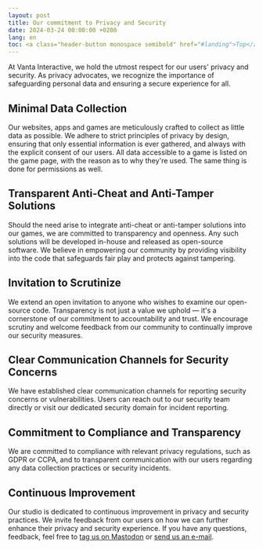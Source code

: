 ```yaml
---
layout: post
title: Our commitment to Privacy and Security
date: 2024-03-24 00:00:00 +0200
lang: en
toc: <a class="header-button monospace semibold" href="#landing">Top</a><br><a class="header-button monospace semibold" href="#minimal-data-collection">Minimal Data Collection</a><br><a class="header-button monospace semibold" href="#transparent-anti-cheat-and-anti-tamper-solutions">Transparent Anti-Cheat and Anti-Tamper Solutions</a><br><a class="header-button monospace semibold" href="#invitation-to-scrutinize">Invitation to Scrutinize</a><br><a class="header-button monospace semibold" href="#clear-communication-channels-for-security-concerns">Clear Communication Channels for Security Concerns</a><br><a class="header-button monospace semibold" href="#commitment-to-compliance-and-transparency">Commitment to Compliance and Transparency</a><br><a class="header-button monospace semibold" href="#continuous-improvement">Continuous Improvement</a>
---
```


At Vanta Interactive, we hold the utmost respect for our users' privacy and security. As privacy advocates, we recognize the importance of safeguarding personal data and ensuring a secure experience for all.

## Minimal Data Collection
Our websites, apps and games are meticulously crafted to collect as little data as possible. We adhere to strict principles of privacy by design, ensuring that only essential information is ever gathered, and always with the explicit consent of our users. All data accessible to a game is listed on the game page, with the reason as to why they're used. The same thing is done for permissions as well.

## Transparent Anti-Cheat and Anti-Tamper Solutions
Should the need arise to integrate anti-cheat or anti-tamper solutions into our games, we are committed to transparency and openness. Any such solutions will be developed in-house and released as open-source software. We believe in empowering our community by providing visibility into the code that safeguards fair play and protects against tampering.

## Invitation to Scrutinize
We extend an open invitation to anyone who wishes to examine our open-source code. Transparency is not just a value we uphold — it's a cornerstone of our commitment to accountability and trust. We encourage scrutiny and welcome feedback from our community to continually improve our security measures.

## Clear Communication Channels for Security Concerns
We have established clear communication channels for reporting security concerns or vulnerabilities. Users can reach out to our security team directly or visit our dedicated security domain for incident reporting.

## Commitment to Compliance and Transparency
We are committed to compliance with relevant privacy regulations, such as GDPR or CCPA, and to transparent communication with our users regarding any data collection practices or security incidents.

## Continuous Improvement
Our studio is dedicated to continuous improvement in privacy and security practices. We invite feedback from our users on how we can further enhance their privacy and security experience. If you have any questions, feedback, feel free to [tag us on Mastodon](https://techhub.social/@VantaInteractive) or [send us an e-mail](business.vantainteractive@gmail.com).
